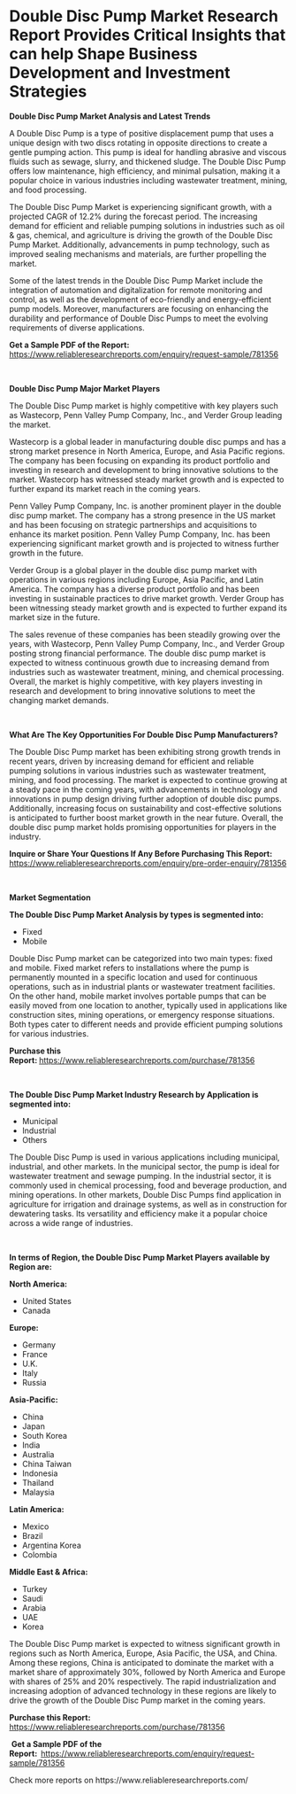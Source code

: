 <p><h1>Double Disc Pump Market Research Report Provides Critical Insights that can help Shape Business Development and Investment Strategies</h1></p><p><strong>Double Disc Pump Market Analysis and Latest Trends</strong></p>
<p><p>A Double Disc Pump is a type of positive displacement pump that uses a unique design with two discs rotating in opposite directions to create a gentle pumping action. This pump is ideal for handling abrasive and viscous fluids such as sewage, slurry, and thickened sludge. The Double Disc Pump offers low maintenance, high efficiency, and minimal pulsation, making it a popular choice in various industries including wastewater treatment, mining, and food processing.</p><p>The Double Disc Pump Market is experiencing significant growth, with a projected CAGR of 12.2% during the forecast period. The increasing demand for efficient and reliable pumping solutions in industries such as oil & gas, chemical, and agriculture is driving the growth of the Double Disc Pump Market. Additionally, advancements in pump technology, such as improved sealing mechanisms and materials, are further propelling the market.</p><p>Some of the latest trends in the Double Disc Pump Market include the integration of automation and digitalization for remote monitoring and control, as well as the development of eco-friendly and energy-efficient pump models. Moreover, manufacturers are focusing on enhancing the durability and performance of Double Disc Pumps to meet the evolving requirements of diverse applications.</p></p>
<p><strong>Get a Sample PDF of the Report:&nbsp;</strong> <a href="https://www.reliableresearchreports.com/enquiry/request-sample/781356">https://www.reliableresearchreports.com/enquiry/request-sample/781356</a></p>
<p>&nbsp;</p>
<p><strong>Double Disc Pump Major Market Players</strong></p>
<p><p>The Double Disc Pump market is highly competitive with key players such as Wastecorp, Penn Valley Pump Company, Inc., and Verder Group leading the market. </p><p>Wastecorp is a global leader in manufacturing double disc pumps and has a strong market presence in North America, Europe, and Asia Pacific regions. The company has been focusing on expanding its product portfolio and investing in research and development to bring innovative solutions to the market. Wastecorp has witnessed steady market growth and is expected to further expand its market reach in the coming years.</p><p>Penn Valley Pump Company, Inc. is another prominent player in the double disc pump market. The company has a strong presence in the US market and has been focusing on strategic partnerships and acquisitions to enhance its market position. Penn Valley Pump Company, Inc. has been experiencing significant market growth and is projected to witness further growth in the future.</p><p>Verder Group is a global player in the double disc pump market with operations in various regions including Europe, Asia Pacific, and Latin America. The company has a diverse product portfolio and has been investing in sustainable practices to drive market growth. Verder Group has been witnessing steady market growth and is expected to further expand its market size in the future.</p><p>The sales revenue of these companies has been steadily growing over the years, with Wastecorp, Penn Valley Pump Company, Inc., and Verder Group posting strong financial performance. The double disc pump market is expected to witness continuous growth due to increasing demand from industries such as wastewater treatment, mining, and chemical processing. Overall, the market is highly competitive, with key players investing in research and development to bring innovative solutions to meet the changing market demands.</p></p>
<p>&nbsp;</p>
<p><strong>What Are The Key Opportunities For Double Disc Pump Manufacturers?</strong></p>
<p><p>The Double Disc Pump market has been exhibiting strong growth trends in recent years, driven by increasing demand for efficient and reliable pumping solutions in various industries such as wastewater treatment, mining, and food processing. The market is expected to continue growing at a steady pace in the coming years, with advancements in technology and innovations in pump design driving further adoption of double disc pumps. Additionally, increasing focus on sustainability and cost-effective solutions is anticipated to further boost market growth in the near future. Overall, the double disc pump market holds promising opportunities for players in the industry.</p></p>
<p><strong>Inquire or Share Your Questions If Any Before Purchasing This Report:</strong> <a href="https://www.reliableresearchreports.com/enquiry/pre-order-enquiry/781356">https://www.reliableresearchreports.com/enquiry/pre-order-enquiry/781356</a></p>
<p>&nbsp;</p>
<p><strong>Market Segmentation</strong></p>
<p><strong>The Double Disc Pump Market Analysis by types is segmented into:</strong></p>
<p><ul><li>Fixed</li><li>Mobile</li></ul></p>
<p><p>Double Disc Pump market can be categorized into two main types: fixed and mobile. Fixed market refers to installations where the pump is permanently mounted in a specific location and used for continuous operations, such as in industrial plants or wastewater treatment facilities. On the other hand, mobile market involves portable pumps that can be easily moved from one location to another, typically used in applications like construction sites, mining operations, or emergency response situations. Both types cater to different needs and provide efficient pumping solutions for various industries.</p></p>
<p><strong>Purchase this Report:&nbsp;</strong><a href="https://www.reliableresearchreports.com/purchase/781356">https://www.reliableresearchreports.com/purchase/781356</a></p>
<p>&nbsp;</p>
<p><strong>The Double Disc Pump Market Industry Research by Application is segmented into:</strong></p>
<p><ul><li>Municipal</li><li>Industrial</li><li>Others</li></ul></p>
<p><p>The Double Disc Pump is used in various applications including municipal, industrial, and other markets. In the municipal sector, the pump is ideal for wastewater treatment and sewage pumping. In the industrial sector, it is commonly used in chemical processing, food and beverage production, and mining operations. In other markets, Double Disc Pumps find application in agriculture for irrigation and drainage systems, as well as in construction for dewatering tasks. Its versatility and efficiency make it a popular choice across a wide range of industries.</p></p>
<p>&nbsp;</p>
<p><strong>In terms of Region, the Double Disc Pump Market Players available by Region are:</strong></p>
<p>
    <p> <strong> North America: </strong>
        <ul>
            <li>United States</li>
            <li>Canada</li>
        </ul>
        </p> 
    <p> <strong> Europe: </strong>
        <ul>
            <li>Germany</li>
            <li>France</li>
            <li>U.K.</li>
            <li>Italy</li>
            <li>Russia</li>
        </ul>
        </p> 
    <p> <strong> Asia-Pacific: </strong>
        <ul>
            <li>China</li>
            <li>Japan</li>
            <li>South Korea</li>
            <li>India</li>
            <li>Australia</li>
            <li>China Taiwan</li>
            <li>Indonesia</li>
            <li>Thailand</li>
            <li>Malaysia</li>
        </ul>
        </p> 
    <p> <strong> Latin America: </strong>
        <ul>
            <li>Mexico</li>
            <li>Brazil</li>
            <li>Argentina Korea</li>
            <li>Colombia</li>
        </ul>
        </p> 
    <p> <strong> Middle East & Africa: </strong>
        <ul>
            <li>Turkey</li>
            <li>Saudi</li>
            <li>Arabia</li>
            <li>UAE</li>
            <li>Korea</li>
        </ul>
    </p>
    </p>
<p><p>The Double Disc Pump market is expected to witness significant growth in regions such as North America, Europe, Asia Pacific, the USA, and China. Among these regions, China is anticipated to dominate the market with a market share of approximately 30%, followed by North America and Europe with shares of 25% and 20% respectively. The rapid industrialization and increasing adoption of advanced technology in these regions are likely to drive the growth of the Double Disc Pump market in the coming years.</p></p>
<p><strong>Purchase this Report: </strong><a href="https://www.reliableresearchreports.com/purchase/781356">https://www.reliableresearchreports.com/purchase/781356</a></p>
<p>&nbsp;<strong>Get a Sample PDF of the Report:&nbsp;&nbsp;</strong><a href="https://www.reliableresearchreports.com/enquiry/request-sample/781356">https://www.reliableresearchreports.com/enquiry/request-sample/781356</a></p>
<p><strong></strong></p>
<p>Check more reports on https://www.reliableresearchreports.com/</p>